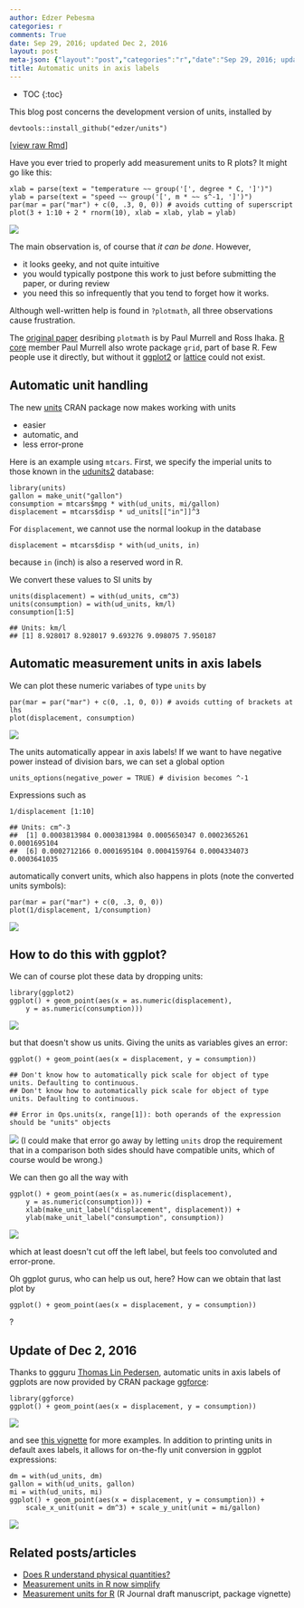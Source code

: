 ```yaml
---
author: Edzer Pebesma
categories: r
comments: True
date: Sep 29, 2016; updated Dec 2, 2016
layout: post
meta-json: {"layout":"post","categories":"r","date":"Sep 29, 2016; updated Dec 2, 2016","author":"Edzer Pebesma","comments":true,"title":"Automatic units in axis labels"}
title: Automatic units in axis labels
---
```


* TOC 
{:toc}

This blog post concerns the development version of units, installed by

    devtools::install_github("edzer/units")

\[[view raw
Rmd](https://raw.githubusercontent.com/edzer/r-spatial/gh-pages/_rmd/2016-09-29-plot_units.Rmd)\]

Have you ever tried to properly add measurement units to R plots? It
might go like this:

    xlab = parse(text = "temperature ~~ group('[', degree * C, ']')")
    ylab = parse(text = "speed ~~ group('[', m * ~~ s^-1, ']')")
    par(mar = par("mar") + c(0, .3, 0, 0)) # avoids cutting of superscript
    plot(3 + 1:10 + 2 * rnorm(10), xlab = xlab, ylab = ylab)

![](/images/plot-units1-1.png)

The main observation is, of course that *it can be done*. However,

-   it looks geeky, and not quite intuitive
-   you would typically postpone this work to just before submitting the
    paper, or during review
-   you need this so infrequently that you tend to forget how it works.

Although well-written help is found in `?plotmath`, all three
observations cause frustration.

The [original
paper](http://www.stat.washington.edu/fritz/DATAFILES498B2008/MathinR.pdf)
desribing `plotmath` is by Paul Murrell and Ross Ihaka. [R
core](https://www.r-project.org/contributors.html) member Paul Murrell
also wrote package `grid`, part of base R. Few people use it directly,
but without it [ggplot2](https://cran.r-project.org/package=ggplot2) or
[lattice](https://cran.r-project.org/package=lattice) could not exist.

Automatic unit handling
-----------------------

The new [units](https://cran.r-project.org/package=units) CRAN package
now makes working with units

-   easier
-   automatic, and
-   less error-prone

Here is an example using `mtcars`. First, we specify the imperial units
to those known in the
[udunits2](https://www.unidata.ucar.edu/software/udunits/udunits-2.2.20/doc/udunits/udunits2.html#Database)
database:

    library(units)
    gallon = make_unit("gallon")
    consumption = mtcars$mpg * with(ud_units, mi/gallon)
    displacement = mtcars$disp * ud_units[["in"]]^3

For `displacement`, we cannot use the normal lookup in the database

    displacement = mtcars$disp * with(ud_units, in)

because `in` (inch) is also a reserved word in R.

We convert these values to SI units by

    units(displacement) = with(ud_units, cm^3)
    units(consumption) = with(ud_units, km/l)
    consumption[1:5]

    ## Units: km/l
    ## [1] 8.928017 8.928017 9.693276 9.098075 7.950187

Automatic measurement units in axis labels
------------------------------------------

We can plot these numeric variabes of type `units` by

    par(mar = par("mar") + c(0, .1, 0, 0)) # avoids cutting of brackets at lhs
    plot(displacement, consumption)

![](/images/plot-units2-1.png)

The units automatically appear in axis labels! If we want to have
negative power instead of division bars, we can set a global option

    units_options(negative_power = TRUE) # division becomes ^-1

Expressions such as

    1/displacement [1:10]

    ## Units: cm^-3
    ##  [1] 0.0003813984 0.0003813984 0.0005650347 0.0002365261 0.0001695104
    ##  [6] 0.0002712166 0.0001695104 0.0004159764 0.0004334073 0.0003641035

automatically convert units, which also happens in plots (note the
converted units symbols):

    par(mar = par("mar") + c(0, .3, 0, 0))
    plot(1/displacement, 1/consumption)

![](/images/plot-units3-1.png)

How to do this with ggplot?
---------------------------

We can of course plot these data by dropping units:

    library(ggplot2)
    ggplot() + geom_point(aes(x = as.numeric(displacement), 
        y = as.numeric(consumption)))

![](/images/plot-units4-1.png)

but that doesn't show us units. Giving the units as variables gives an
error:

    ggplot() + geom_point(aes(x = displacement, y = consumption))

    ## Don't know how to automatically pick scale for object of type units. Defaulting to continuous.
    ## Don't know how to automatically pick scale for object of type units. Defaulting to continuous.

    ## Error in Ops.units(x, range[1]): both operands of the expression should be "units" objects

![](xx_files/figure-markdown_mmd/unnamed-chunk-7-1.png) (I could make
that error go away by letting `units` drop the requirement that in a
comparison both sides should have compatible units, which of course
would be wrong.)

We can then go all the way with

    ggplot() + geom_point(aes(x = as.numeric(displacement), 
        y = as.numeric(consumption))) +
        xlab(make_unit_label("displacement", displacement)) +
        ylab(make_unit_label("consumption", consumption))

![](/images/plot-units5-1.png)

which at least doesn't cut off the left label, but feels too convoluted
and error-prone.

Oh ggplot gurus, who can help us out, here? How can we obtain that last
plot by

    ggplot() + geom_point(aes(x = displacement, y = consumption))

?

Update of Dec 2, 2016
---------------------

Thanks to ggguru [Thomas Lin Pedersen](https://github.com/thomasp85),
automatic units in axis labels of ggplots are now provided by CRAN
package [ggforce](https://cran.r-project.org/package=ggforce):

    library(ggforce)
    ggplot() + geom_point(aes(x = displacement, y = consumption))

![](/images/plot-units6-1.png)

and see [this
vignette](https://cran.r-project.org/web/packages/ggforce/vignettes/Visual_Guide.html#units)
for more examples. In addition to printing units in default axes labels,
it allows for on-the-fly unit conversion in ggplot expressions:

    dm = with(ud_units, dm)
    gallon = with(ud_units, gallon)
    mi = with(ud_units, mi)
    ggplot() + geom_point(aes(x = displacement, y = consumption)) +
        scale_x_unit(unit = dm^3) + scale_y_unit(unit = mi/gallon)

![](/images/plot-units7-1.png)

Related posts/articles
----------------------

-   [Does R understand physical
    quantities?](http://r-spatial.org/r/2016/06/10/units.html)
-   [Measurement units in R now
    simplify](http://r-spatial.org/r/2016/08/16/units2.html)
-   [Measurement units for
    R](https://cran.r-project.org/web/packages/units/vignettes/measurement_units_in_R.pdf)
    (R Journal draft manuscript, package vignette)
